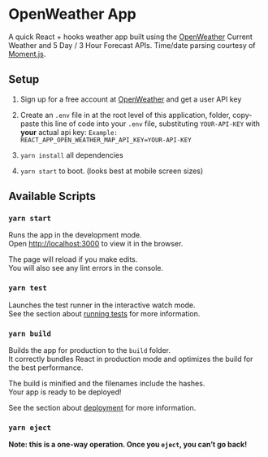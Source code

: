 # OpenWeather App

A quick React + hooks weather app built using the [OpenWeather](https://openweathermap.org) Current Weather and 5 Day / 3 Hour Forecast APIs.
Time/date parsing courtesy of [Moment.js](https://momentjs.com/).


## Setup
1. Sign up for a free account at [OpenWeather](https://openweathermap.org) and get a user API key

2. Create an `.env` file in at the root level of this application, folder, copy-paste this line of code into your `.env` file, substituting `YOUR-API-KEY` with **your** actual api key:
`Example: REACT_APP_OPEN_WEATHER_MAP_API_KEY=YOUR-API-KEY`

3. `yarn install` all dependencies

4. `yarn start` to boot. (looks best at mobile screen sizes)

## Available Scripts
### `yarn start`

Runs the app in the development mode.<br />
Open [http://localhost:3000](http://localhost:3000) to view it in the browser.

The page will reload if you make edits.<br />
You will also see any lint errors in the console.

### `yarn test`

Launches the test runner in the interactive watch mode.<br />
See the section about [running tests](https://facebook.github.io/create-react-app/docs/running-tests) for more information.

### `yarn build`

Builds the app for production to the `build` folder.<br />
It correctly bundles React in production mode and optimizes the build for the best performance.

The build is minified and the filenames include the hashes.<br />
Your app is ready to be deployed!

See the section about [deployment](https://facebook.github.io/create-react-app/docs/deployment) for more information.

### `yarn eject`
**Note: this is a one-way operation. Once you `eject`, you can’t go back!**

